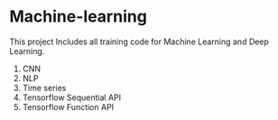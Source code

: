 # Machine-learning
This project Includes all training code for Machine Learning and Deep Learning.
1. CNN
2. NLP
3. Time series
4. Tensorflow Sequential API
5. Tensorflow Function API
